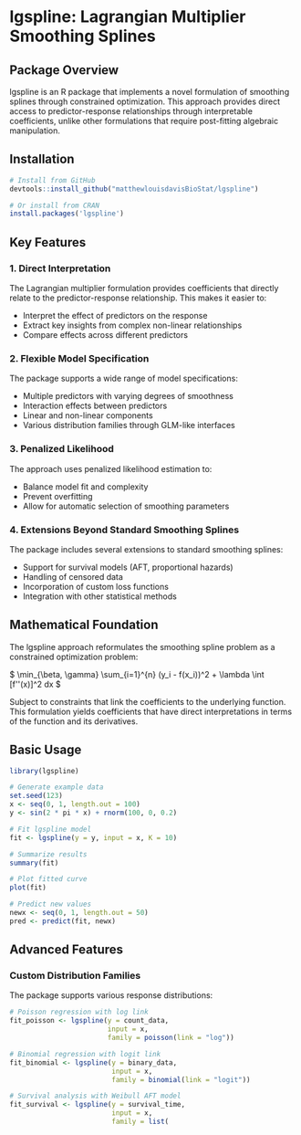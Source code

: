 # lgspline: Lagrangian Multiplier Smoothing Splines

## Package Overview

lgspline is an R package that implements a novel formulation of smoothing splines through constrained optimization. This approach provides direct access to predictor-response relationships through interpretable coefficients, unlike other formulations that require post-fitting algebraic manipulation.

## Installation

```r
# Install from GitHub
devtools::install_github("matthewlouisdavisBioStat/lgspline")

# Or install from CRAN
install.packages('lgspline')
```

## Key Features

### 1. Direct Interpretation

The Lagrangian multiplier formulation provides coefficients that directly relate to the predictor-response relationship. This makes it easier to:

- Interpret the effect of predictors on the response
- Extract key insights from complex non-linear relationships
- Compare effects across different predictors

### 2. Flexible Model Specification

The package supports a wide range of model specifications:

- Multiple predictors with varying degrees of smoothness
- Interaction effects between predictors
- Linear and non-linear components
- Various distribution families through GLM-like interfaces

### 3. Penalized Likelihood

The approach uses penalized likelihood estimation to:

- Balance model fit and complexity
- Prevent overfitting
- Allow for automatic selection of smoothing parameters

### 4. Extensions Beyond Standard Smoothing Splines

The package includes several extensions to standard smoothing splines:

- Support for survival models (AFT, proportional hazards)
- Handling of censored data
- Incorporation of custom loss functions
- Integration with other statistical methods

## Mathematical Foundation

The lgspline approach reformulates the smoothing spline problem as a constrained optimization problem:

$
\min_{\beta, \gamma} \sum_{i=1}^{n} (y_i - f(x_i))^2 + \lambda \int [f''(x)]^2 dx
$

Subject to constraints that link the coefficients to the underlying function. This formulation yields coefficients that have direct interpretations in terms of the function and its derivatives.

## Basic Usage

```r
library(lgspline)

# Generate example data
set.seed(123)
x <- seq(0, 1, length.out = 100)
y <- sin(2 * pi * x) + rnorm(100, 0, 0.2)

# Fit lgspline model
fit <- lgspline(y = y, input = x, K = 10)

# Summarize results
summary(fit)

# Plot fitted curve
plot(fit)

# Predict new values
newx <- seq(0, 1, length.out = 50)
pred <- predict(fit, newx)
```

## Advanced Features

### Custom Distribution Families

The package supports various response distributions:

```r
# Poisson regression with log link
fit_poisson <- lgspline(y = count_data, 
                        input = x, 
                        family = poisson(link = "log"))

# Binomial regression with logit link
fit_binomial <- lgspline(y = binary_data, 
                         input = x, 
                         family = binomial(link = "logit"))

# Survival analysis with Weibull AFT model
fit_survival <- lgspline(y = survival_time, 
                         input = x, 
                         family = list(